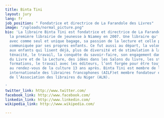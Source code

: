 ```yaml
---
title: Binta Tini
layout: jury
lang: fr
job_position: " Fondatrice et directrice de La Farandole des Livres"
image: "/uploads/normal_picture.png"
bio: 'La libraire Binta Tini est fondatrice et directrice de La Farandole des Livres,
  la première librairie de jeunesse à Niamey en 2007. Une libraire qu''elle a créée
  avec comme seul et unique bagage, sa passion de la lecture et celle provocante,
  communiquée par ses propres enfants. Ce fut aussi au départ, la volonté de donner
  aux enfants qui lisent déjà, plus de diversité et de stimulation à la lecture. La
  ténacité, le travail, la conquête du savoir-faire, son engagement dans la Caravane
  du Livre et de la Lecture, des idées dans les Salons du livre, les stages et les
  formations, le travail avec les éditeurs, l’ont forgée pour être toujours présente
  au rendez-vous de la culture 13 ans après. Binta Tini est membre de l’Association
  internationale des libraires francophones (AILF)et membre fondateur et trésorière
  de l’Association des libraires du Niger (ALN).

'
twitter_link: http://www.twitter.com/
facebook_link: http://www.facebook.com/
linkedin_link: http://www.linkedin.com/
wikipedia_link: http://www.wikipedia.com/

---
```

